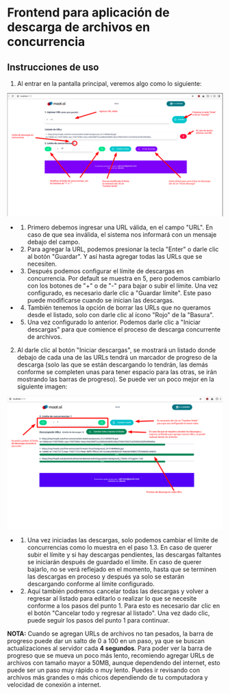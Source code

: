 # Frontend para aplicación de descarga de archivos en concurrencia

## Instrucciones de uso

1. Al entrar en la pantalla principal, veremos algo como lo siguiente:

![Imagen1](../screenshots/imagen1.png)

* 1. Primero debemos ingresar una URL válida, en el campo "URL". En caso de que sea inválida, el sistema nos informará con un mensaje debajo del campo. 

* 2. Para agregar la URL, podemos presionar la tecla "Enter" o darle clic al botón "Guardar". Y así hasta agregar todas las URLs que se necesiten.

* 3. Después podemos configurar el límite de descargas en concurrencia. Por default se muestra en 5, pero podemos cambiarlo con los botones de "+" o de "-" para bajar o subir el límite. Una vez configurado, es necesario darle clic a "Guardar límite". Este paso puede modificarse cuando se inician las descargas.

* 4. También tenemos la opción de borrar las URLs que no queramos desde el listado, solo con darle clic al ícono "Rojo" de la "Basura".

* 5. Una vez configurado lo anterior. Podemos darle clic a "Iniciar descargas" para que comience el proceso de descarga concurrente de archivos.

2. Al darle clic al botón "Iniciar descargas", se mostrará un listado donde debajo de cada una de las URLs tendrá un marcador de progreso de la descarga (solo las que se están descargando lo tendrán, las demás conforme se completen unas para tener espacio para las otras, se irán mostrando las barras de progreso). Se puede ver un poco mejor en la siguiente imagen:

![Imagen2](../screenshots/imagen2.png)

* 1. Una vez iniciadas las descargas, solo podemos cambiar el límite de concurrencias como lo muestra en el paso 1.3. En caso de querer subir el límite y si hay descargas pendientes, las descargas faltantes se iniciarán después de guardado el límite. En caso de querer bajarlo, no se verá reflejado en el momento, hasta que se terminen las descargas en proceso y después ya solo se estarán descargando conforme al límite configurado.

* 2. Aquí también podremos cancelar todas las descargas y volver a regresar al listado para editarlo o realizar lo que se necesite conforme a los pasos del punto 1. Para esto es necesario dar clic en el botón "Cancelar todo y regresar al listado". Una vez dado clic, puede seguir los pasos del punto 1 para continuar.


**NOTA:** Cuando se agregan URLs de archivos no tan pesados, la barra de progreso puede dar un salto de 0 a 100 en un paso, ya que se buscan actualizaciones al servidor cada **4 segundos**. Para poder ver la barra de progreso que se mueva un poco más lento, recomiendo agregar URLs de archivos con tamaño mayor a 50MB, aunque dependendo del internet, esto puede ser un paso muy rápido o muy lento. Puedes ir revisando con archivos más grandes o más chicos dependiendo de tu computadora y velocidad de conexión a internet.